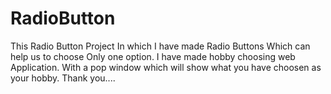 # RadioButton
This Radio Button Project In which I have made Radio Buttons Which can help us to choose Only one option.
I have made hobby choosing web Application. With a pop window which will show what you have choosen as your hobby.
Thank you....
